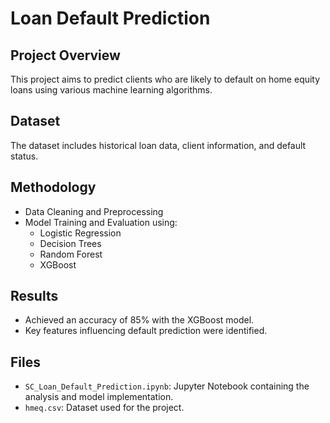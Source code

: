 
# Loan Default Prediction

## Project Overview
This project aims to predict clients who are likely to default on home equity loans using various machine learning algorithms.

## Dataset
The dataset includes historical loan data, client information, and default status.

## Methodology
- Data Cleaning and Preprocessing
- Model Training and Evaluation using:
  - Logistic Regression
  - Decision Trees
  - Random Forest
  - XGBoost

## Results
- Achieved an accuracy of 85% with the XGBoost model.
- Key features influencing default prediction were identified.

## Files
- `SC_Loan_Default_Prediction.ipynb`: Jupyter Notebook containing the analysis and model implementation.
- `hmeq.csv`: Dataset used for the project.
